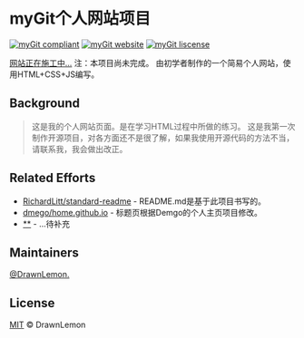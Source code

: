 # myGit个人网站项目
[![myGit compliant](https://img.shields.io/badge/readme%20style-standard-brightgreen.svg?style=flat-square)](https://github.com/DrawnLemon/myGit)
[![myGit website](https://camo.githubusercontent.com/1451c2e5c55947ec3a73acd387eb17533ce53da9f75d11762fa8525dfa37dcaa/68747470733a2f2f696d672e736869656c64732e696f2f776562736974652d75702d646f776e2d677265656e2d7265642f687474702f692e646d65676f2e636e2e737667)]()
[![myGit liscense](https://camo.githubusercontent.com/644bde8eef04dc396bbf98aa0af0c9443f443c88a6fb7668be7452786c88916d/68747470733a2f2f696d672e736869656c64732e696f2f6769746875622f6c6963656e73652f646d65676f2f686f6d652e6769746875622e696f2e737667)](https://github.com/DrawnLemon/myGit/blob/main/LICENSE)

[网站正在施工中...](/) 注：本项目尚未完成。
由初学者制作的一个简易个人网站，使用HTML+CSS+JS编写。

## Background
> 这是我的个人网站页面。是在学习HTML过程中所做的练习。
> 这是我第一次制作开源项目，对各方面还不是很了解，如果我使用开源代码的方法不当，请联系我，我会做出改正。

## Related Efforts
- [RichardLitt/standard-readme](https://github.com/RichardLitt/standard-readme) - README.md是基于此项目书写的。
- [dmego/home.github.io](https://github.com/dmego/home.github.io#%E4%B8%AA%E4%BA%BA%E4%B8%BB%E9%A1%B5) - 标题页根据Demgo的个人主页项目修改。
- [**](/) - ...待补充

## Maintainers
[@DrawnLemon.](https://github.com/DrawnLemon)

## License
[MIT](https://github.com/DrawnLemon/myGit/blob/main/LICENSE) © DrawnLemon
